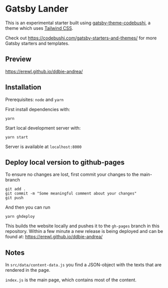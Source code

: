 # Gatsby Lander

This is an experimental starter built using [gatsby-theme-codebushi](https://github.com/codebushi/gatsby-theme-codebushi), a theme which uses [Tailwind CSS](https://tailwindcss.com/).

Check out https://codebushi.com/gatsby-starters-and-themes/ for more Gatsby starters and templates.

## Preview

https://erewl.github.io/ddbie-andrea/

## Installation

Prerequisites: `node` and `yarn`

First install dependencies with:
```
yarn 
```

Start local development server with:
```
yarn start
```
Server is available at `localhost:8000`

## Deploy local version to github-pages

To ensure no changes are lost, first commit your changes to the main-branch
```
git add .
git commit -m "Some meaningful comment about your changes"
git push 
```

And then you can run
```
yarn ghdeploy
```
This builds the website locally and pushes it to the `gh-pages` branch in this repository. Within a few minute a new release is being deployed and can be found at: https://erewl.github.io/ddbie-andrea/

## Notes

In `src/data/content-data.js` you find a JSON-object with the texts that are rendered in the page.

`index.js` is the main page, which contains most of the content.
